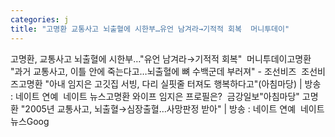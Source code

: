 ```yaml
---
categories: j
title: "고명환 교통사고 뇌출혈에 시한부…유언 남겨라→기적적 회복  머니투데이"
---
```

고명환, 교통사고 뇌출혈에 시한부…"유언 남겨라→기적적 회복"&nbsp;&nbsp;머니투데이고명환 "과거 교통사고, 이틀 안에 죽는다고…뇌출혈에 뼈 수백군데 부러져" - 조선비즈&nbsp;&nbsp;조선비즈고명환 "아내 임지은 고깃집 서빙, 다리 실핏줄 터져도 행복하다고"(아침마당) | 방송 : 네이트 연예&nbsp;&nbsp;네이트 뉴스고명환 와이프 임지은 프로필은?&nbsp;&nbsp;금강일보"아침마당" 고명환 "2005년 교통사고, 뇌출혈→심장출혈…사망판정 받아" | 방송 : 네이트 연예&nbsp;&nbsp;네이트 뉴스Goog